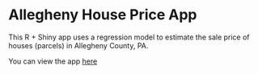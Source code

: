 # Allegheny House Price App

This R + Shiny app uses a regression model to estimate the sale price of houses (parcels) in Allegheny County, PA.

You can view the app [here](https://conorotompkins.shinyapps.io/shiny_app/)